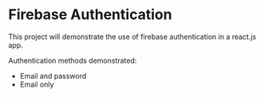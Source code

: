 # Firebase Authentication

This project will demonstrate the use of firebase authentication in a react.js app.

Authentication methods demonstrated:
- Email and password
- Email only
